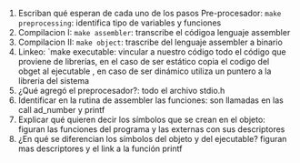 1. Escriban qué esperan de cada uno de los pasos
   Pre-procesador: `make preprocessing`: identifica tipo de variables y funciones
2. Compilacion I: `make assembler`: transcribe el códigoa lenguaje assembler
3. Compilacion II: `make object`: trascribe del lenguaje assembler a binario
4. Linkeo: `make executable: vincular a nuestro código todo el código que proviene de librerías, en el caso de ser estático copia el codigo del obget al ejecutable , en caso de ser dinámico utiliza un puntero a  la libreria del sistema
2. ¿Qué agregó el preprocesador?: todo el archivo stdio.h
3. Identificar en la rutina de assembler las funciones: son llamadas en las call ad_number y printf 
4. Explicar qué quieren decir los símbolos que se crean en el objeto: figuran las funciones del programa y las externas con sus descriptores
5. ¿En qué se diferencian los símbolos del objeto y del ejecutable? figuran mas descriptores y el link a la función printf
